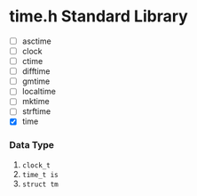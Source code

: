 # time.h Standard Library

- [ ] asctime
- [ ] clock
- [ ] ctime
- [ ] difftime
- [ ] gmtime
- [ ] localtime
- [ ] mktime
- [ ] strftime
- [x] time

### Data Type

1. `clock_t`
2. `time_t is`
3. `struct tm`
